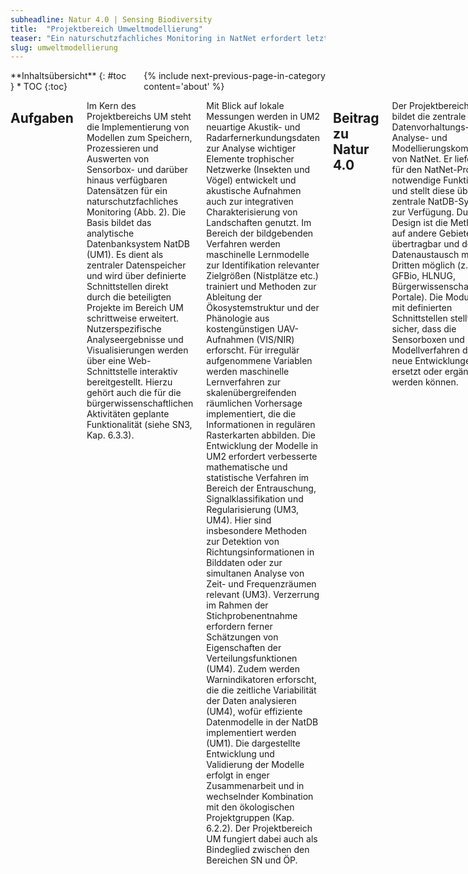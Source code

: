 ```yaml
---
subheadline: Natur 4.0 | Sensing Biodiversity
title:  "Projektbereich Umweltmodellierung"
teaser: "Ein naturschutzfachliches Monitoring in NatNet erfordert letztlich flächendeckende und zeitlich homogenisierte Datensätze, die die ökologischen Eigenschaften des Untersuchungsgebiets und die daran gebundenen Interaktionsnetzwerke abbilden. Im Projektbereich Umweltmodellierung (UM) werden hierfür operationelle Methoden zur Ableitung (klima-)ökologisch relevanter Informationen aus den heterogenen und raum-zeitlich diskontinuierlichen Datensätzen der Sensorboxen erforscht sowie räumliche Vorhersagemodelle entwickelt."
slug: umweltmodellierung
---
```

<div class="row">
<div class="medium-4 medium-push-8 columns" markdown="1">
<div class="panel radius" markdown="1">
**Inhaltsübersicht**
{: #toc }
*  TOC
{:toc}
</div>
{% include next-previous-page-in-category content='about' %}
</div><!-- /.medium-4.columns -->

<div class="medium-8 medium-pull-4 columns" markdown="1">



## Aufgaben
Im Kern des Projektbereichs UM steht die Implementierung von Modellen zum Speichern, Prozessieren und Auswerten von Sensorbox- und darüber hinaus verfügbaren Datensätzen für ein naturschutzfachliches Monitoring (Abb. 2). Die Basis bildet das analytische Datenbanksystem NatDB (UM1). Es dient als zentraler Datenspeicher und wird über definierte Schnittstellen direkt durch die beteiligten Projekte im Bereich UM schrittweise erweitert. Nutzerspezifische Analyseergebnisse und Visualisierungen werden über eine Web-Schnittstelle interaktiv bereitgestellt. Hierzu gehört auch die für die bürgerwissenschaftlichen Aktivitäten geplante Funktionalität (siehe SN3, Kap. 6.3.3). 

Mit Blick auf lokale Messungen werden in UM2 neuartige Akustik- und Radarfernerkundungsdaten zur Analyse wichtiger Elemente trophischer Netzwerke (Insekten und Vögel) entwickelt und akustische Aufnahmen auch zur integrativen Charakterisierung von Landschaften genutzt. Im Bereich der bildgebenden Verfahren werden maschinelle Lernmodelle zur Identifikation relevanter Zielgrößen (Nistplätze etc.) trainiert und Methoden zur Ableitung der Ökosystemstruktur und der Phänologie aus kostengünstigen UAV-Aufnahmen (VIS/NIR) erforscht. Für irregulär aufgenommene Variablen werden maschinelle Lernverfahren zur skalenübergreifenden räumlichen Vorhersage implementiert, die die Informationen in regulären Rasterkarten abbilden. Die Entwicklung der Modelle in UM2 erfordert verbesserte mathematische und statistische Verfahren im Bereich der Entrauschung, Signalklassifikation und Regularisierung (UM3, UM4). Hier sind insbesondere Methoden zur Detektion von Richtungsinformationen in Bilddaten oder zur simultanen Analyse von Zeit- und Frequenzräumen relevant (UM3). Verzerrung im Rahmen der Stichprobenentnahme erfordern ferner Schätzungen von Eigenschaften der Verteilungsfunktionen (UM4). Zudem werden Warnindikatoren erforscht, die die zeitliche Variabilität der Daten analysieren (UM4), wofür effiziente Datenmodelle in der NatDB implementiert werden (UM1). Die dargestellte Entwicklung und Validierung der Modelle erfolgt in enger Zusammenarbeit und in wechselnder Kombination mit den ökologischen Projektgruppen (Kap. 6.2.2). Der Projektbereich UM fungiert dabei auch als Bindeglied zwischen den Bereichen SN und ÖP. 



## Beitrag zu Natur 4.0
Der Projektbereich UM bildet die zentrale Datenvorhaltungs-, Analyse- und Modellierungskomponente von NatNet. Er liefert die für den NatNet-Prototyp notwendige Funktionalität und stellt diese über das zentrale NatDB-System zur Verfügung. Durch das Design ist die Methodik auf andere Gebiete übertragbar und der Datenaustausch mit Dritten möglich (z.B. GFBio, HLNUG, Bürgerwissenschafts-Portale). Die Modularität mit definierten Schnittstellen stellt zudem sicher, dass die Sensorboxen und Modellverfahren durch neue Entwicklungen ersetzt oder ergänzt werden können. 


## Teilprojekte


### UM1 | Datenintegration
{: #UM1 }

Projektleitung | [Bernhard Seeger]({{ site.baseurl }}{% link _about_de/0900-team.md %}#bseeger)
Team | NN
Herausforderung | Durch das im GFBio-Projekt entwickelte VAT-System (Authmann et al. 2015) wurde bereits ein Werkzeug zur Datenintegration, Analyse und Visualisierung von Biodiversitätsdaten geschaffen, das sich ideal als Grundlage für die in diesem Projekt zu entwickelnde NatDB eignet. Es bietet Funktionalität für Import, Export, Verwaltung und Verarbeitung von Vektor- und Rasterdaten an. Daten können statisch importiert werden, eine dynamische Anbindung von Live-Daten und deren Persistierung ist in VAT derzeit aber noch nicht vorgesehen. Gleiches gilt für Bild- und Audiodaten, die zwar bereits interaktiv angezeigt, aber noch nicht verarbeitet werden können. VAT verfügt jedoch über eine Benutzer- und Projektverwaltung, die für die Erstellung von benutzerspezifischen Schnittstellen genutzt werden kann. Für die ökologische Wissenschaftsdomäne ist zudem die Interaktion mit R interessant, die sowohl im System die Einbindung von R-Funktionen als auch außerhalb den Aufruf der in VAT erzeugten Workflows in R ermöglicht. 


### UM2 | Fernerkundung und räumliche Vorhersage
{: #UM2 }

Projektleitung | [Jörg Bendix]({{ site.baseurl }}{% link _about_de/0900-team.md %}#jbendix), [Hanna Meyer]({{ site.baseurl }}{% link _about_de/0900-team.md %}#hmeyer), [Thomas Nauss]({{ site.baseurl }}{% link _about_de/0900-team.md %}#tnauss), [Christoph Reudenbach]({{ site.baseurl }}{% link _about_de/0900-team.md %}#creudenbach)
Team | NN
Herausforderung | Um konsistente, raum-zeitliche Datensätze bereitzustellen, müssen die irregulär vorliegenden Sensordaten in NatNet mit flächendeckenden, fernerkundlich erfassten Geodatensätzen verbunden werden. Die Ableitung von Ökosysteminformationen aus den heterogenen Fernerkundungsdaten erfordert dabei den Einsatz leistungsfähiger, maschineller Lernverfahren. Für das Monitoring von fliegenden Insekten und Vögeln ist ferner der Einbezug von Radar- und akustischen Informationen erforderlich. Allerdings stecken insbesondere die Radarverfahren zur mobilen Insektenerfassung noch in den Kinderschuhen und müssen auf Basis miniaturisierter Sensoren weiterentwickelt werden. 


### UM3 | Transformation, Regularisierung und Klassifikation
{: #UM3 }

Projektleitung | [Stephan Dahlke]({{ site.baseurl }}{% link _about_de/0900-team.md %}#sdahlke)
Team | NN
Herausforderung | Im Rahmen von Natur 4.0 werden umfangreiche Datensätze unterschiedlicher Natur gesammelt und bereitgestellt. Dafür müssen sachgerechte, effiziente und verlässliche Analyseverfahren zur Extraktion der jeweils relevanten Information entwickelt werden. In Anbetracht der Größe der Datenmengen werden problemadaptierte Analyse-Verfahren, welche die strukturellen Unterschiede der verschiedenen Datentypen gezielt nutzen, im Mittelpunkt stehen.


### UM4 | Punktprozesse und Strukturbrüche
{: #UM4 }

Projektleitung | [Hajo Holzmann]({{ site.baseurl }}{% link _about_de/0900-team.md %}#hholzmann)
Team | NN
Herausforderung | Bei aktuellen statistischen Methoden zur Ableitung von Vorkommenswahrscheinlichkeiten erfolgt die räumliche Vorhersage in der Regel durch Poissonsche Punktprozesse mit log-linearer Intensitätsfunktion in den erklärenden Variablen. Die zeitliche Variation ist für Monitoringprozesse wichtig, wird jedoch in diesen Modellen bisher nur unzureichend berücksichtigt. Insbesondere zeitliche Brüche können so nicht modelliert oder detektiert werden. Die Analyse von Fernerkundungsdaten zur Ableitung von Bestands- und Landschaftsstrukturen führt auf inverse Probleme, die derzeit in ad-hoc Verfahren mit Bayesschen Methoden gelöst werden, ohne den Grad der Regularisierung fundiert zu wählen.



{% include next-previous-page-in-category content='about' %}
